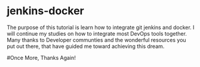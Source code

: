 # jenkins-docker

The purpose of this tutorial is learn how to integrate git jenkins and docker. 
I will continue my studies on how to integrate most DevOps tools together.
Many thanks to Developer communties and the wonderful resources you put out there, that have guided me toward achieving this dream.

#Once More, Thanks Again!
